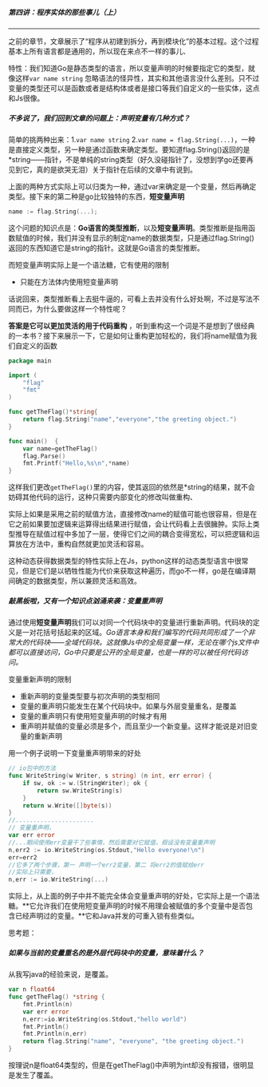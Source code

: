 ##### 第四讲：程序实体的那些事儿（上）

---

之前的章节，文章展示了“程序从初建到拆分，再到模块化”的基本过程。这个过程基本上所有语言都是通用的，所以现在来点不一样的事儿、

特性：我们知道Go是静态类型的语言，所以变量声明的时候要指定它的类型，就像这样`var name string` 忽略语法的怪异性，其实和其他语言没什么差别。只不过变量的类型还可以是函数或者是结构体或者是接口等我们自定义的一些实体，这点和Js很像。

##### 不多说了，我们回到文章的问题上：声明变量有几种方式？

简单的挑两种出来：1.`var name string` 2.`var name = flag.String(...)`，一种是直接定义类型，另一种是通过函数来确定类型。要知道flag.String()返回的是*string——指针，不是单纯的string类型（好久没碰指针了，没想到学go还要再见到它，真的是欲哭无泪）关于指针在后续的文章中有说到。

上面的两种方式实际上可以归类为一种，通过var来确定是一个变量，然后再确定类型。接下来的第二种是go比较独特的东西，**短变量声明**

```go
name := flag.String(...);
```



这个问题的知识点是：**Go语言的类型推断**，以及**短变量声明**。类型推断是指用函数赋值的时候，我们并没有显示的制定name的数据类型，只是通过flag.String()返回的东西知道它是string的指针。这就是Go语言的类型推断。

而短变量声明实际上是一个语法糖，它有使用的限制

- 只能在方法体内使用短变量声明

话说回来，类型推断看上去挺牛逼的，可看上去并没有什么好处啊，不过是写法不同而已，为什么要做这样一个特性呢？

**答案是它可以更加灵活的用于代码重构** ，听到重构这一个词是不是想到了很经典的一本书？接下来展示一下，它是如何让重构更加轻松的，我们将name赋值为我们自定义的函数

```go
package main

import (
	"flag"
	"fmt"
)

func getTheFlag()*string{
	return flag.String("name","everyone","the greeting object.")
}

func main()  {
	var name=getTheFlag()
	flag.Parse()
	fmt.Printf("Hello,%s\n",*name)
}
```

这样我们更改`getTheFlag()`里的内容，使其返回的依然是*string的结果，就不会妨碍其他代码的运行，这种只需要内部变化的修改叫做重构、

实际上如果是采用之前的赋值方法，直接修改name的赋值可能也很容易，但是在它之前如果要加逻辑来运算得出结果进行赋值，会让代码看上去很臃肿。实际上类型推导在赋值过程中多加了一层，使得它们之间的耦合变得宽松，可以把逻辑和运算放在方法中，重构自然就更加灵活和容易。

这种动态获得数据类型的特性实际上在Js，python这样的动态类型语言中很常见，但是它们是以牺牲性能为代价来获取这种遍历，而go不一样，go是在编译期间确定的数据类型，所以兼顾灵活和高效。



##### 敲黑板啦，又有一个知识点汹涌来袭：变量重声明

通过使用**短变量声明**我们可以对同一个代码块中的变量进行重新声明。代码块的定义是一对花括号括起来的区域。*Go语言本身和我们编写的代码共同形成了一个非常大的代码块——全域代码块。这就像Js中的全局变量一样，无论在哪个js文件中都可以直接访问，Go中只要是公开的全局变量，也是一样的可以被任何代码访问。*

变量重新声明的限制

- 重新声明的变量类型要与初次声明的类型相同
- 变量的重声明只能发生在某个代码块中。如果与外层变量重名，是覆盖
- 变量的重声明只有使用短变量声明的时候才有用
- 重声明并赋值的变量必须是多个，而且至少一个新变量。这样才能说是对旧变量的重新声明

用一个例子说明一下变量重声明带来的好处

```go
// io包中的方法
func WriteString(w Writer, s string) (n int, err error) {
	if sw, ok := w.(StringWriter); ok {
		return sw.WriteString(s)
	}
	return w.Write([]byte(s))
}
//......................
// 变量重声明，
var err error
//...期间使用err变量干了些事情，然后需要对它赋值，假设没有变量重声明
n,err2 := io.WriteString(os.Stdout,"Hello everyone!\n")
err=err2
//它多了两个步骤，第一 声明一个err2变量，第二 将err2的值赋给err
//实际上只需要，
n,err := io.WriteString(...)
```

实际上，从上面的例子中并不能完全体会变量重声明的好处，它实际上是一个语法糖。**它允许我们在使用短变量声明的时候不用理会被赋值的多个变量中是否包含已经声明过的变量。**它和Java并发的可重入锁有些类似。



思考题：

##### 如果与当前的变量重名的是外层代码块中的变量，意味着什么？

从我写java的经验来说，是覆盖。

```go
var n float64
func getTheFlag() *string {
	fmt.Println(n)
	var err error
	n,err:=io.WriteString(os.Stdout,"hello world")
	fmt.Println()
	fmt.Println(n,err)
	return flag.String("name", "everyone", "the greeting object.")
}
```

按理说n是float64类型的，但是在getTheFlag()中声明为int却没有报错，很明显是发生了覆盖。









